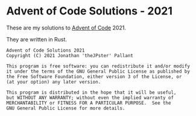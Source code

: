 # Advent of Code Solutions - 2021

These are my solutions to [Advent of Code](https://adventofcode.com) 2021.

They are written in Rust.

    Advent of Code Solutions 2021
    Copyright (C) 2021 Jonathan 'theJPster' Pallant

    This program is free software: you can redistribute it and/or modify
    it under the terms of the GNU General Public License as published by
    the Free Software Foundation, either version 3 of the License, or
    (at your option) any later version.

    This program is distributed in the hope that it will be useful,
    but WITHOUT ANY WARRANTY; without even the implied warranty of
    MERCHANTABILITY or FITNESS FOR A PARTICULAR PURPOSE.  See the
    GNU General Public License for more details.

